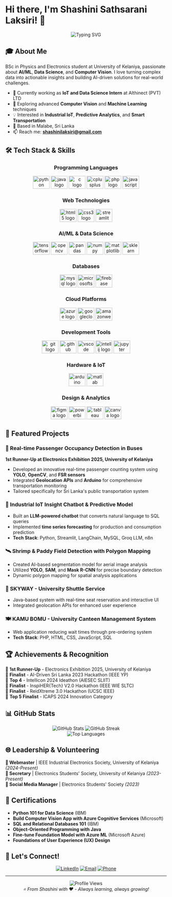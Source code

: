 # Hi there, I'm Shashini Sathsarani Laksiri! 👋

<div align="center">
  <img src="https://readme-typing-svg.herokuapp.com?font=Fira+Code&pause=1000&color=2E9EF7&center=true&vCenter=true&width=435&lines=AI%2FML+Enthusiast+%F0%9F%A4%96;Data+Science+Explorer+%F0%9F%93%8A;Computer+Vision+Developer+%F0%9F%91%81;IoT+Solutions+Builder+%F0%9F%8C%90" alt="Typing SVG" />
</div>

## 🎓 About Me

BSc in Physics and Electronics student at University of Kelaniya, passionate about **AI/ML**, **Data Science**, and **Computer Vision**. I love turning complex data into actionable insights and building AI-driven solutions for real-world challenges.

- 🔭 Currently working as **IoT and Data Science Intern** at Althinect (PVT) LTD
- 🌱 Exploring advanced **Computer Vision** and **Machine Learning** techniques
- 💡 Interested in **Industrial IoT**, **Predictive Analytics**, and **Smart Transportation**
- 📍 Based in Malabe, Sri Lanka
- 📫 Reach me: **shashinilaksiri@gmail.com**

## 🛠️ Tech Stack & Skills

<div align="center">

### Programming Languages
<img src="https://cdn.jsdelivr.net/gh/devicons/devicon/icons/python/python-original.svg" height="40" width="52" alt="python logo"/>
<img src="https://cdn.jsdelivr.net/gh/devicons/devicon/icons/java/java-original.svg" height="40" width="52" alt="java logo"/>
<img src="https://cdn.jsdelivr.net/gh/devicons/devicon/icons/c/c-original.svg" height="40" width="52" alt="c logo"/>
<img src="https://cdn.jsdelivr.net/gh/devicons/devicon/icons/cplusplus/cplusplus-original.svg" height="40" width="52" alt="cplusplus logo"/>
<img src="https://cdn.jsdelivr.net/gh/devicons/devicon/icons/php/php-original.svg" height="40" width="52" alt="php logo"/>
<img src="https://cdn.jsdelivr.net/gh/devicons/devicon/icons/javascript/javascript-original.svg" height="40" width="52" alt="javascript logo"/>

### Web Technologies
<img src="https://cdn.jsdelivr.net/gh/devicons/devicon/icons/html5/html5-original.svg" height="40" width="52" alt="html5 logo"/>
<img src="https://cdn.jsdelivr.net/gh/devicons/devicon/icons/css3/css3-original.svg" height="40" width="52" alt="css3 logo"/>
<img src="https://docs.streamlit.io/logo.svg" height="40" width="52" alt="streamlit logo"/>

### AI/ML & Data Science
<img src="https://cdn.jsdelivr.net/gh/devicons/devicon/icons/tensorflow/tensorflow-original.svg" height="40" width="52" alt="tensorflow logo"/>
<img src="https://cdn.jsdelivr.net/gh/devicons/devicon/icons/opencv/opencv-original.svg" height="40" width="52" alt="opencv logo"/>
<img src="https://cdn.jsdelivr.net/gh/devicons/devicon/icons/pandas/pandas-original.svg" height="40" width="52" alt="pandas logo"/>
<img src="https://cdn.jsdelivr.net/gh/devicons/devicon/icons/numpy/numpy-original.svg" height="40" width="52" alt="numpy logo"/>
<img src="https://cdn.jsdelivr.net/gh/devicons/devicon/icons/matplotlib/matplotlib-original.svg" height="40" width="52" alt="matplotlib logo"/>
<img src="https://upload.wikimedia.org/wikipedia/commons/0/05/Scikit_learn_logo_small.svg" height="40" width="52" alt="sklearn logo"/>

### Databases
<img src="https://cdn.jsdelivr.net/gh/devicons/devicon/icons/mysql/mysql-original.svg" height="40" width="52" alt="mysql logo"/>
<img src="https://cdn.jsdelivr.net/gh/devicons/devicon/icons/microsoftsqlserver/microsoftsqlserver-plain.svg" height="40" width="52" alt="microsoftsqlserver logo"/>
<img src="https://cdn.jsdelivr.net/gh/devicons/devicon/icons/firebase/firebase-plain.svg" height="40" width="52" alt="firebase logo"/>

### Cloud Platforms
<img src="https://cdn.jsdelivr.net/gh/devicons/devicon/icons/azure/azure-original.svg" height="40" width="52" alt="azure logo"/>
<img src="https://cdn.jsdelivr.net/gh/devicons/devicon/icons/googlecloud/googlecloud-original.svg" height="40" width="52" alt="googlecloud logo"/>
<img src="https://cdn.jsdelivr.net/gh/devicons/devicon/icons/amazonwebservices/amazonwebservices-line-wordmark.svg" height="40" width="52" alt="amazonwebservices logo"/>

### Development Tools
<img src="https://cdn.jsdelivr.net/gh/devicons/devicon/icons/git/git-original.svg" height="40" width="52" alt="git logo"/>
<img src="https://cdn.jsdelivr.net/gh/devicons/devicon/icons/github/github-original.svg" height="40" width="52" alt="github logo"/>
<img src="https://cdn.jsdelivr.net/gh/devicons/devicon/icons/vscode/vscode-original.svg" height="40" width="52" alt="vscode logo"/>
<img src="https://cdn.jsdelivr.net/gh/devicons/devicon/icons/intellij/intellij-original.svg" height="40" width="52" alt="intellij logo"/>
<img src="https://cdn.jsdelivr.net/gh/devicons/devicon/icons/jupyter/jupyter-original.svg" height="40" width="52" alt="jupyter logo"/>

### Hardware & IoT
<img src="https://cdn.jsdelivr.net/gh/devicons/devicon/icons/arduino/arduino-original.svg" height="40" width="52" alt="arduino logo"/>
<img src="https://cdn.jsdelivr.net/gh/devicons/devicon/icons/matlab/matlab-original.svg" height="40" width="52" alt="matlab logo"/>

### Design & Analytics
<img src="https://cdn.jsdelivr.net/gh/devicons/devicon/icons/figma/figma-original.svg" height="40" width="52" alt="figma logo"/>
<img src="https://upload.wikimedia.org/wikipedia/commons/c/cf/New_Power_BI_Logo.svg" height="40" width="52" alt="powerbi logo"/>
<img src="https://logos-world.net/wp-content/uploads/2021/10/Tableau-Symbol.png" height="40" width="52" alt="tableau logo"/>
<img src="https://cdn.jsdelivr.net/gh/devicons/devicon/icons/canva/canva-original.svg" height="40" width="52" alt="canva logo"/>

</div>

## 🚀 Featured Projects

### 🚌 Real-time Passenger Occupancy Detection in Buses
**1st Runner-Up at Electronics Exhibition 2025, University of Kelaniya**
- Developed an innovative real-time passenger counting system using **YOLO**, **OpenCV**, and **FSR sensors**
- Integrated **Geolocation APIs** and **Arduino** for comprehensive transportation monitoring
- Tailored specifically for Sri Lanka's public transportation system

### 🤖 Industrial IoT Insight Chatbot & Predictive Model
- Built an **LLM-powered chatbot** that converts natural language to SQL queries
- Implemented **time series forecasting** for production and consumption prediction
- **Tech Stack**: Python, Streamlit, LangChain, MySQL, Groq LLM, n8n

### 🛰️ Shrimp & Paddy Field Detection with Polygon Mapping
- Created AI-based segmentation model for aerial image analysis
- Utilized **YOLO**, **SAM**, and **Mask R-CNN** for precise boundary detection
- Dynamic polygon mapping for spatial analysis applications

### 🚐 SKYWAY - University Shuttle Service
- Java-based system with real-time seat reservation and interactive UI
- Integrated geolocation APIs for enhanced user experience

### 🍽️ KAMU BOMU - University Canteen Management System
- Web application reducing wait times through pre-ordering system
- **Tech Stack**: PHP, HTML, CSS, JavaScript, SQL

## 🏆 Achievements & Recognition

🥈 **1st Runner-Up** - Electronics Exhibition 2025, University of Kelaniya  
🏅 **Finalist** - AI-Driven Sri Lanka 2023 Hackathon (IEEE YP)  
🏅 **Top 4** - Intellicon 2024 Ideathon (AIESEC SLIIT)  
🏅 **Finalist** - InspiHER{Tech} V2.0 Hackathon (IEEE WIE SLTC)  
🏅 **Finalist** - ReidXtreme 3.0 Hackathon (UCSC IEEE)  
🏅 **Top 5 Finalist** - ICAPS 2024 Innovation Category  

## 📊 GitHub Stats

<div align="center">
  <img src="https://github-readme-stats.vercel.app/api?username=lilshashini&show_icons=true&theme=tokyonight" alt="GitHub Stats" />
  <img src="https://github-readme-streak-stats.herokuapp.com/?user=lilshashini&theme=tokyonight" alt="GitHub Streak" />
</div>

<div align="center">
  <img src="https://github-readme-stats.vercel.app/api/top-langs/?username=lilshashini&layout=compact&theme=tokyonight" alt="Top Languages" />
</div>

## 🌐 Leadership & Volunteering

**🔧 Webmaster** | IEEE Industrial Electronics Society, University of Kelaniya *(2024-Present)*  
**📝 Secretary** | Electronics Students' Society, University of Kelaniya *(2023-Present)*  
**🎨 Social Media Manager** | Electronics Students' Society *(2023)*  

## 📜 Certifications

- **Python 101 for Data Science** (IBM)
- **Build Computer Vision App with Azure Cognitive Services** (Microsoft)
- **SQL and Relational Databases 101** (IBM)
- **Object-Oriented Programming with Java**
- **Fine-tune Foundation Model with Azure ML** (Microsoft Azure)
- **Foundations of User Experience (UX) Design**

## 🤝 Let's Connect!

<div align="center">
  
[![LinkedIn](https://img.shields.io/badge/LinkedIn-0077B5?style=for-the-badge&logo=linkedin&logoColor=white)](http://www.linkedin.com/in/shashini-sathsarani-laksiri)
[![Email](https://img.shields.io/badge/Email-D14836?style=for-the-badge&logo=gmail&logoColor=white)](mailto:shashinilaksiri@gmail.com)
[![Phone](https://img.shields.io/badge/Phone-25D366?style=for-the-badge&logo=whatsapp&logoColor=white)](tel:+94778512444)

</div>

---

<div align="center">
  <img src="https://komarev.com/ghpvc/?username=your-username&color=blueviolet&style=for-the-badge" alt="Profile Views" />
</div>

<div align="center">
  <i>⭐️ From Shashini with ❤️ - Always learning, always growing!</i>
</div>
